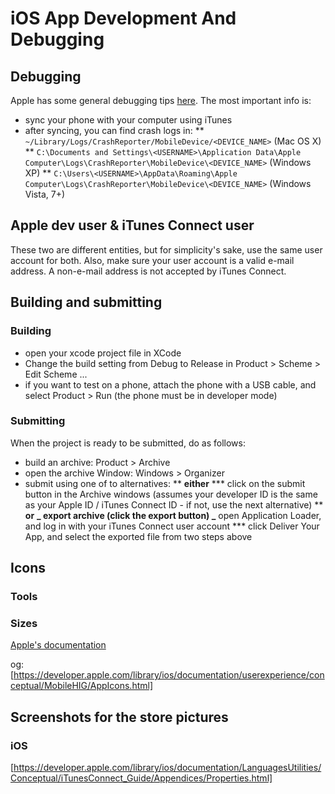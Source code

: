 # iOS App Development And Debugging

## Debugging

Apple has some general debugging tips [here](https://developer.apple.com/library/ios/qa/qa1747/_index.html). The most important info is:

- sync your phone with your computer using iTunes
- after syncing, you can find crash logs in:
  ** `~/Library/Logs/CrashReporter/MobileDevice/<DEVICE_NAME>` (Mac OS X)
  ** `C:\Documents and Settings\<USERNAME>\Application Data\Apple Computer\Logs\CrashReporter\MobileDevice\<DEVICE_NAME>` (Windows XP)
  \*\* `C:\Users\<USERNAME>\AppData\Roaming\Apple Computer\Logs\CrashReporter\MobileDevice\<DEVICE_NAME>` (Windows Vista, 7+)

## Apple dev user & iTunes Connect user

These two are different entities, but for simplicity's sake, use the same user account for both. Also, make sure your user account is a valid e-mail address. A non-e-mail address is not accepted by iTunes Connect.

## Building and submitting

### Building

- open your xcode project file in XCode
- Change the build setting from Debug to Release in Product > Scheme > Edit Scheme ...
- if you want to test on a phone, attach the phone with a USB cable, and select Product > Run (the phone must be in developer mode)

### Submitting

When the project is ready to be submitted, do as follows:

- build an archive: Product > Archive
- open the archive Window: Windows > Organizer
- submit using one of to alternatives:
  \*\* **either**
  **\* click on the submit button in the Archive windows (assumes your developer ID
  is the same as your Apple ID / iTunes Connect ID - if not, use the next
  alternative)
  ** **or**
  **_ export archive (click the export button)
  _** open Application Loader, and log in with your iTunes Connect user account
  \*\*\* click Deliver Your App, and select the exported file from two steps above

## Icons

### Tools

### Sizes

[Apple's documentation](https://developer.apple.com/library/ios/documentation/userexperience/conceptual/mobilehig/IconMatrix.html)

og: [https://developer.apple.com/library/ios/documentation/userexperience/conceptual/MobileHIG/AppIcons.html]

## Screenshots for the store pictures

### iOS

[https://developer.apple.com/library/ios/documentation/LanguagesUtilities/Conceptual/iTunesConnect_Guide/Appendices/Properties.html]
